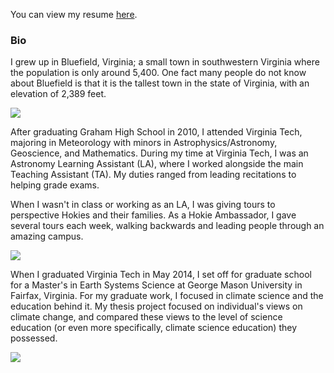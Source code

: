 <!--# Welcome to Patrick's Personal Page -->
<!--
Markdown cheat sheet: https://github.com/adam-p/markdown-here/wiki/Markdown-Cheatsheet
-->

You can view my resume [here](https://docs.google.com/document/d/1-sfgTvgCUbktt-_LDdiSBSCfzMra217m2gktMqMZkT4/edit?usp=sharing).

### Bio

I grew up in Bluefield, Virginia; a small town in southwestern Virginia where the population is only around 5,400. One fact many people do not know about Bluefield is that it is the tallest town in the state of Virginia, with an elevation of 2,389 feet.

<img src = "http://www.grubbphoto.com/Images/Fog/Fog%20Print.jpg" > <br />

After graduating Graham High School in 2010, I attended Virginia Tech, majoring in Meteorology with minors in Astrophysics/Astronomy, Geoscience, and Mathematics. During my time at Virginia Tech, I was an Astronomy Learning Assistant (LA), where I worked alongside the main Teaching Assistant (TA). My duties ranged from leading recitations to helping grade exams.

When I wasn't in class or working as an LA, I was giving tours to perspective Hokies and their families. As a Hokie Ambassador, I gave several tours each week, walking backwards and leading people through an amazing campus.

<img src = "https://vt.edu/content/dam/vt_edu/admissions/images/tour/galleries/burruss/burruss1.jpg.transform/xl-medium/image.jpg">

When I graduated Virginia Tech in May 2014, I set off for graduate school for a Master's in Earth Systems Science at George Mason University in Fairfax, Virginia. For my graduate work, I focused in climate science and the education behind it. My thesis project focused on individual's views on climate change, and compared these views to the level of science education (or even more specifically, climate science education) they possessed.

<img src = "https://s3-us-west-2.amazonaws.com/asset.plexuss.com/college/overview_images/4115_george-mason-university_01.jpg">




